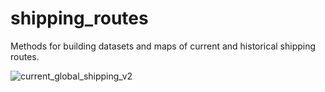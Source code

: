 # shipping_routes
Methods for building datasets and maps of current and historical shipping routes.

![current_global_shipping_v2](https://github.com/WilliamsTravis/shipping_routes/assets/21287088/8e3de4e3-0a20-4cc2-8925-186770823dbf)
